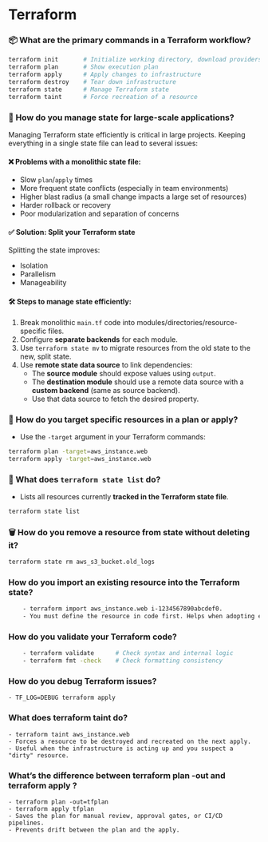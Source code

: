 # Terraform

### 📦 What are the primary commands in a Terraform workflow?

```bash
terraform init       # Initialize working directory, download providers, configure backend
terraform plan       # Show execution plan
terraform apply      # Apply changes to infrastructure
terraform destroy    # Tear down infrastructure
terraform state      # Manage Terraform state
terraform taint      # Force recreation of a resource
```

### 📂 How do you manage state for large-scale applications?

Managing Terraform state efficiently is critical in large projects. Keeping everything in a single state file can lead to several issues:

#### ❌ Problems with a monolithic state file:
- Slow `plan`/`apply` times
- More frequent state conflicts (especially in team environments)
- Higher blast radius (a small change impacts a large set of resources)
- Harder rollback or recovery
- Poor modularization and separation of concerns

#### ✅ Solution: Split your Terraform state

Splitting the state improves:
- Isolation
- Parallelism
- Manageability

#### 🛠️ Steps to manage state efficiently:
1. Break monolithic `main.tf` code into modules/directories/resource-specific files.
2. Configure **separate backends** for each module.
3. Use `terraform state mv` to migrate resources from the old state to the new, split state.
4. Use **remote state data source** to link dependencies:
   - The **source module** should expose values using `output`.
   - The **destination module** should use a remote data source with a **custom backend** (same as source backend).
   - Use that data source to fetch the desired property.

### 🎯 How do you target specific resources in a plan or apply?

- Use the `-target` argument in your Terraform commands:

```bash
terraform plan -target=aws_instance.web
terraform apply -target=aws_instance.web
```


### 📄 What does `terraform state list` do?

- Lists all resources currently **tracked in the Terraform state file**.

```bash
terraform state list
```

### 🗑️ How do you remove a resource from state without deleting it?

```bash
terraform state rm aws_s3_bucket.old_logs
```

### How do you import an existing resource into the Terraform state?
```bash
	- terraform import aws_instance.web i-1234567890abcdef0.
	- You must define the resource in code first. Helps when adopting existing infrastructure into IaC.
```

### How do you validate your Terraform code?
```bash
	- terraform validate      # Check syntax and internal logic
	- terraform fmt -check    # Check formatting consistency
```

### How do you debug Terraform issues?
	- TF_LOG=DEBUG terraform apply

### What does terraform taint do?
	- terraform taint aws_instance.web
	- Forces a resource to be destroyed and recreated on the next apply.
	- Useful when the infrastructure is acting up and you suspect a "dirty" resource.

### What’s the difference between terraform plan -out and terraform apply <file>?
	- terraform plan -out=tfplan
	- terraform apply tfplan
	- Saves the plan for manual review, approval gates, or CI/CD pipelines.
	- Prevents drift between the plan and the apply.

